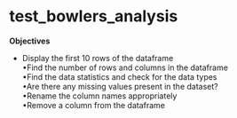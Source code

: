 # test_bowlers_analysis

__Objectives__
- Display the first 10 rows of the dataframe
<br>•Find the number of rows and columns in the dataframe
<br>•Find the data statistics and check for the data types
<br>•Are there any missing values present in the dataset?
<br>•Rename the column names appropriately
<br>•Remove a column from the dataframe
